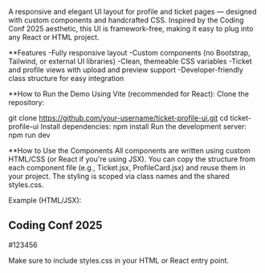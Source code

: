 A responsive and elegant UI layout for profile and ticket pages — designed with custom components and handcrafted CSS. Inspired by the Coding Conf 2025 aesthetic, this UI is framework-free, making it easy to plug into any React or HTML project.

 **Features
-Fully responsive layout
-Custom components (no Bootstrap, Tailwind, or external UI libraries)
-Clean, themeable CSS variables
-Ticket and profile views with upload and preview support
-Developer-friendly class structure for easy integration

**How to Run the Demo
Using Vite (recommended for React):
Clone the repository:

git clone https://github.com/your-username/ticket-profile-ui.git
cd ticket-profile-ui
Install dependencies:
npm install
Run the development server:
npm run dev

**How to Use the Components
All components are written using custom HTML/CSS (or React if you're using JSX).
You can copy the structure from each component file (e.g., Ticket.jsx, ProfileCard.jsx) and reuse them in your project.
The styling is scoped via class names and the shared styles.css.

Example (HTML/JSX):

<div class="ticket">
  <h2 class="ticket-title">Coding Conf 2025</h2>
  <p class="ticket-id">#123456</p>
</div>

Make sure to include styles.css in your HTML or React entry point.
<link rel="stylesheet" href="./styles.css" />

